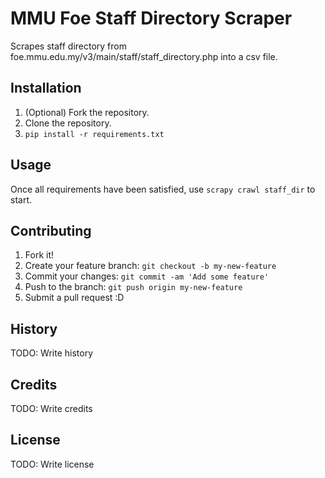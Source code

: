 # MMU Foe Staff Directory Scraper
Scrapes staff directory from foe.mmu.edu.my/v3/main/staff/staff_directory.php into a csv file.

## Installation
1. (Optional) Fork the repository.
2. Clone the repository.
3. ` pip install -r requirements.txt `

## Usage
Once all requirements have been satisfied, use ` scrapy crawl staff_dir ` to start.

## Contributing
1. Fork it!
2. Create your feature branch: `git checkout -b my-new-feature`
3. Commit your changes: `git commit -am 'Add some feature'`
4. Push to the branch: `git push origin my-new-feature`
5. Submit a pull request :D

## History
TODO: Write history

## Credits
TODO: Write credits

## License
TODO: Write license
